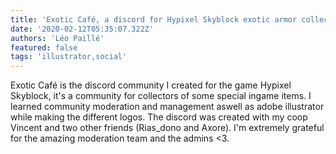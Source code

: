 ```yaml
---
title: 'Exotic Café, a discord for Hypixel Skyblock exotic armor collectors'
date: '2020-02-12T05:35:07.322Z'
authors: 'Léo Paillé'
featured: false
tags: 'illustrator,social'
---
```


Exotic Café is the discord community I created for the game Hypixel Skyblock, it's a community for collectors of some special ingame items. I learned community moderation and management aswell as adobe illustrator while making the different logos. The discord was created with my coop Vincent and two other friends (Rias_dono and Axore). I'm extremely grateful for the amazing moderation team and the admins <3.
